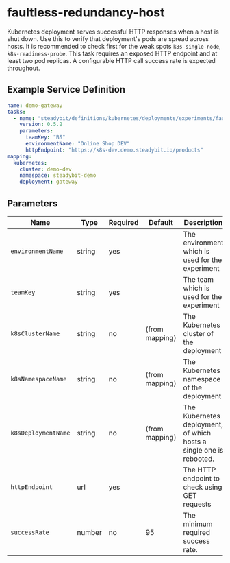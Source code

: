 # faultless-redundancy-host

Kubernetes deployment serves successful HTTP responses when a host is shut down.
Use this to verify that deployment's pods are spread across hosts.
It is recommended to check first for the weak spots `k8s-single-node`, `k8s-readiness-probe`. This task requires an exposed HTTP endpoint and at least two pod
replicas. A configurable HTTP call success rate is expected throughout.

## Example Service Definition

```yaml
name: demo-gateway
tasks:
  - name: "steadybit/definitions/kubernetes/deployments/experiments/faultless-redundancy-host"
    version: 0.5.2
    parameters:
      teamKey: "BS"
      environmentName: "Online Shop DEV"
      httpEndpoint: "https://k8s-dev.demo.steadybit.io/products"
mapping:
  kubernetes:
    cluster: demo-dev
    namespace: steadybit-demo
    deployment: gateway

```

## Parameters

| Name                | Type   | Required | Default        | Description                                                         |
|---------------------|--------|----------|----------------|---------------------------------------------------------------------|
| `environmentName`   | string | yes      |                | The environment which is used for the experiment                    |
| `teamKey`           | string | yes      |                | The team which is used for the experiment                           |
| `k8sClusterName`    | string | no       | (from mapping) | The Kubernetes cluster of the deployment                            |
| `k8sNamespaceName`  | string | no       | (from mapping) | The Kubernetes namespace of the deployment                          |
| `k8sDeploymentName` | string | no       | (from mapping) | The Kubernetes deployment, of which hosts a single one is rebooted. |
| `httpEndpoint`      | url    | yes      |                | The HTTP endpoint to check using GET requests                       |
| `successRate`       | number | no       | 95             | The minimum required success rate.                                  |